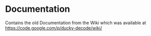 # Documentation
Contains the old Documentation from the Wiki which was available at https://code.google.com/p/ducky-decode/wiki/ 